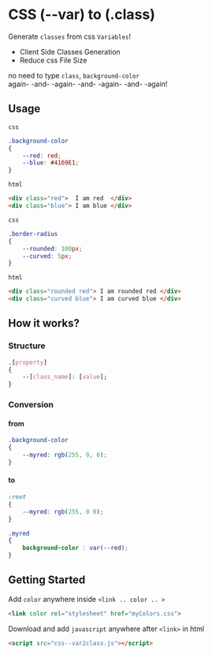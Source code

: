 # CSS (--var) to (.class)

Generate `classes` from css `Variables`! <br>
* Client Side Classes Generation
* Reduce css File Size <br>

no need to type `class`, `background-color` <br>
again- -and- -again- -and- -again- -and- -again!

## Usage
`css`
```css
.background-color
{
    --red: red;
    --blue: #4169E1;
}
```
`html`
```html
<div class="red">  I am red  </div>
<div class="blue"> I am blue </div>
```
`css`
```css
.border-radius
{
    --rounded: 100px;
    --curved: 5px;
}
```
`html`
```html
<div class="rounded red"> I am rounded red </div>
<div class="curved blue"> I am curved blue </div>
```


## How it works?

### Structure

```css
.[property]
{
    --[class_name]: [value];
}
```
### Conversion
#### from
```css
.background-color
{
    --myred: rgb(255, 0, 0);
}
```
#### to
```css
:root
{
    --myred: rgb(255, 0 0);
}

.myred
{
    background-color : var(--red);
}
```

## Getting Started

Add `color` anywhere inside `<link .. color .. >` <br>
```html
<link color rel="stylesheet" href="myColors.css">
```

Download and add `javascript` anywhere after `<link>` in html <br>
```html
<script src="css--var2class.js"></script>
```

